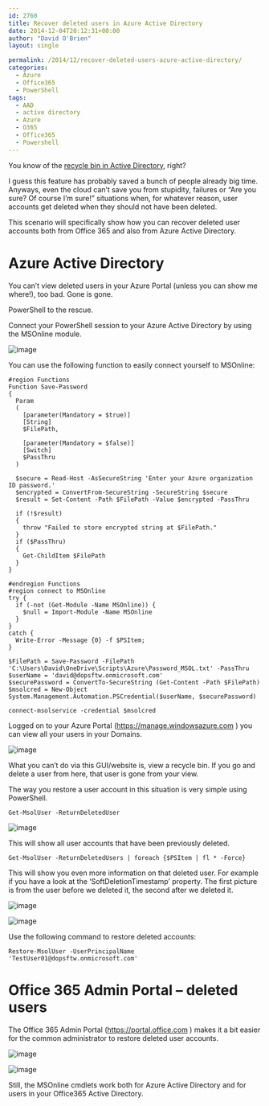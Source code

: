 ```yaml
---
id: 2760
title: Recover deleted users in Azure Active Directory
date: 2014-12-04T20:12:31+00:00
author: "David O'Brien"
layout: single

permalink: /2014/12/recover-deleted-users-azure-active-directory/
categories:
  - Azure
  - Office365
  - PowerShell
tags:
  - AAD
  - active directory
  - Azure
  - O365
  - Office365
  - Powershell
---
```

You know of the [recycle bin in Active Directory](http://technet.microsoft.com/en-us/library/dd392261%28v=ws.10%29.aspx), right?

I guess this feature has probably saved a bunch of people already big time. Anyways, even the cloud can’t save you from stupidity, failures or “Are you sure? Of course I’m sure!” situations when, for whatever reason, user accounts get deleted when they should not have been deleted.

This scenario will specifically show how you can recover deleted user accounts both from Office 365 and also from Azure Active Directory.

# Azure Active Directory

You can’t view deleted users in your Azure Portal (unless you can show me where!), too bad. Gone is gone.

PowerShell to the rescue.

Connect your PowerShell session to your Azure Active Directory by using the MSOnline module.

![image](/media/2014/12/image.png)

You can use the following function to easily connect yourself to MSOnline:

```
#region Functions
Function Save-Password
{
  Param
  (
    [parameter(Mandatory = $true)]
    [String]
    $FilePath,

    [parameter(Mandatory = $false)]
    [Switch]
    $PassThru
  )

  $secure = Read-Host -AsSecureString 'Enter your Azure organization ID password.'
  $encrypted = ConvertFrom-SecureString -SecureString $secure
  $result = Set-Content -Path $FilePath -Value $encrypted -PassThru

  if (!$result)
  {
    throw "Failed to store encrypted string at $FilePath."
  }
  if ($PassThru)
  {
    Get-ChildItem $FilePath
  }
}

#endregion Functions
#region connect to MSOnline
try {
  if (-not (Get-Module -Name MSOnline)) {
    $null = Import-Module -Name MSOnline
  }
}
catch {
  Write-Error -Message {0} -f $PSItem;
}

$FilePath = Save-Password -FilePath 'C:\Users\David\OneDrive\Scripts\Azure\Password_MSOL.txt' -PassThru
$userName = 'david@dopsftw.onmicrosoft.com'
$securePassword = ConvertTo-SecureString (Get-Content -Path $FilePath)
$msolcred = New-Object System.Management.Automation.PSCredential($userName, $securePassword)

connect-msolservice -credential $msolcred
```

Logged on to your Azure Portal (<https://manage.windowsazure.com> ) you can view all your users in your Domains.

![image](/media/2014/12/image1.png)

What you can’t do via this GUI/website is, view a recycle bin. If you go and delete a user from here, that user is gone from your view.

The way you restore a user account in this situation is very simple using PowerShell.

`Get-MsolUser -ReturnDeletedUser`

![image](/media/2014/12/image2.png)

This will show all user accounts that have been previously deleted.

`Get-MsolUser -ReturnDeletedUsers | foreach {$PSItem | fl * -Force}`

This will show you even more information on that deleted user. For example if you have a look at the ‘SoftDeletionTimestamp’ property. The first picture is from the user before we deleted it, the second after we deleted it.

![image](/media/2014/12/image3.png)

![image](/media/2014/12/image4.png)

Use the following command to restore deleted accounts:

`Restore-MsolUser -UserPrincipalName 'TestUser01@dopsftw.onmicrosoft.com'`

# Office 365 Admin Portal – deleted users

The Office 365 Admin Portal (<https://portal.office.com> ) makes it a bit easier for the common administrator to restore deleted user accounts.

![image](/media/2014/12/image5.png)

![image](/media/2014/12/image6.png)

Still, the MSOnline cmdlets work both for Azure Active Directory and for users in your Office365 Active Directory.


